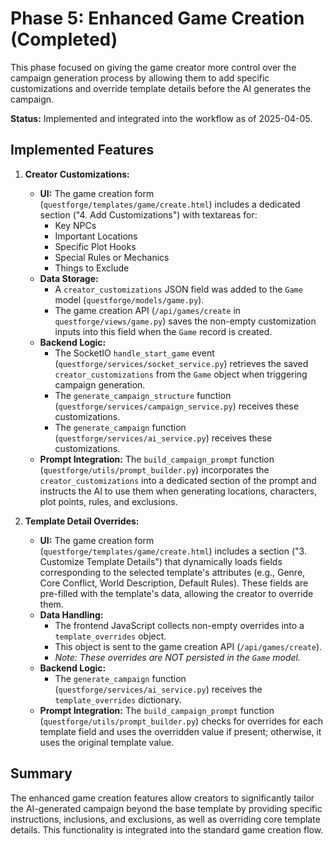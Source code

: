 # Phase 5: Enhanced Game Creation (Completed)

This phase focused on giving the game creator more control over the campaign generation process by allowing them to add specific customizations and override template details before the AI generates the campaign.

**Status:** Implemented and integrated into the workflow as of 2025-04-05.

## Implemented Features

1.  **Creator Customizations:**
    *   **UI:** The game creation form (`questforge/templates/game/create.html`) includes a dedicated section ("4. Add Customizations") with textareas for:
        *   Key NPCs
        *   Important Locations
        *   Specific Plot Hooks
        *   Special Rules or Mechanics
        *   Things to Exclude
    *   **Data Storage:**
        *   A `creator_customizations` JSON field was added to the `Game` model (`questforge/models/game.py`).
        *   The game creation API (`/api/games/create` in `questforge/views/game.py`) saves the non-empty customization inputs into this field when the `Game` record is created.
    *   **Backend Logic:**
        *   The SocketIO `handle_start_game` event (`questforge/services/socket_service.py`) retrieves the saved `creator_customizations` from the `Game` object when triggering campaign generation.
        *   The `generate_campaign_structure` function (`questforge/services/campaign_service.py`) receives these customizations.
        *   The `generate_campaign` function (`questforge/services/ai_service.py`) receives these customizations.
    *   **Prompt Integration:** The `build_campaign_prompt` function (`questforge/utils/prompt_builder.py`) incorporates the `creator_customizations` into a dedicated section of the prompt and instructs the AI to use them when generating locations, characters, plot points, rules, and exclusions.

2.  **Template Detail Overrides:**
    *   **UI:** The game creation form (`questforge/templates/game/create.html`) includes a section ("3. Customize Template Details") that dynamically loads fields corresponding to the selected template's attributes (e.g., Genre, Core Conflict, World Description, Default Rules). These fields are pre-filled with the template's data, allowing the creator to override them.
    *   **Data Handling:**
        *   The frontend JavaScript collects non-empty overrides into a `template_overrides` object.
        *   This object is sent to the game creation API (`/api/games/create`).
        *   *Note: These overrides are NOT persisted in the `Game` model.*
    *   **Backend Logic:**
        *   The `generate_campaign` function (`questforge/services/ai_service.py`) receives the `template_overrides` dictionary.
    *   **Prompt Integration:** The `build_campaign_prompt` function (`questforge/utils/prompt_builder.py`) checks for overrides for each template field and uses the overridden value if present; otherwise, it uses the original template value.

## Summary

The enhanced game creation features allow creators to significantly tailor the AI-generated campaign beyond the base template by providing specific instructions, inclusions, and exclusions, as well as overriding core template details. This functionality is integrated into the standard game creation flow.
